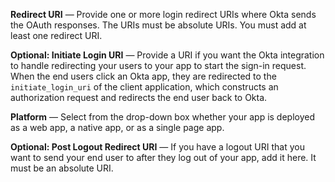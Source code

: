 **Redirect URI** &#8212; Provide one or more login redirect URIs where Okta sends the OAuth responses. The URIs must be absolute URIs. You must add at least one redirect URI.

**Optional: Initiate Login URI** &#8212; Provide a URI if you want the Okta integration to handle redirecting your users to your app to start the sign-in request. When the end users click an Okta app, they are redirected to the `initiate_login_uri` of the client application, which constructs an authorization request and redirects the end user back to Okta.

**Platform** &#8212; Select from the drop-down box whether your app is deployed as a web app, a native app, or as a single page app.

**Optional: Post Logout Redirect URI** &#8212; If you have a logout URI that you want to send your end user to after they log out of your app, add it here. It must be an absolute URI.
